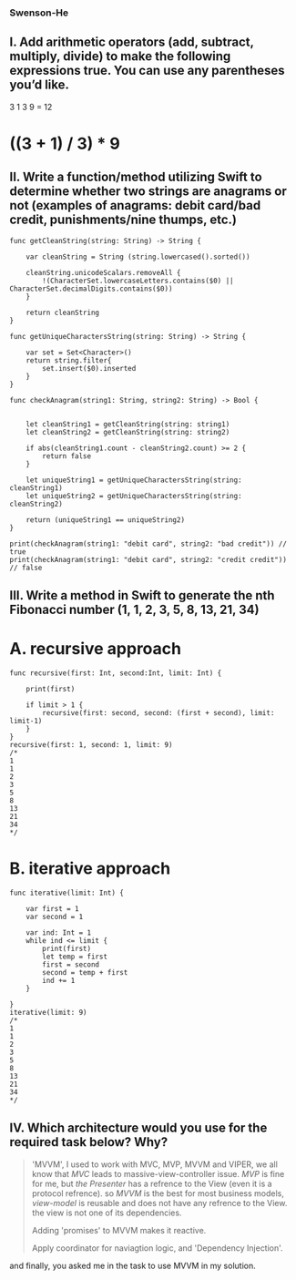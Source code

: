 ### Swenson-He


## I. Add arithmetic operators (add, subtract, multiply, divide) to make the following expressions true. You can use any parentheses you’d like. 
3 1 3 9 = 12 

# ((3 + 1) / 3) * 9


## II. Write a function/method utilizing Swift to determine whether two strings are anagrams or not (examples of anagrams: debit card/bad credit, punishments/nine thumps, etc.) 

```
func getCleanString(string: String) -> String {
    
    var cleanString = String (string.lowercased().sorted())
    
    cleanString.unicodeScalars.removeAll {
        !(CharacterSet.lowercaseLetters.contains($0) || CharacterSet.decimalDigits.contains($0))
    }
    
    return cleanString
}

func getUniqueCharactersString(string: String) -> String {
    
    var set = Set<Character>()
    return string.filter{
        set.insert($0).inserted
    }
}

func checkAnagram(string1: String, string2: String) -> Bool {
    
    
    let cleanString1 = getCleanString(string: string1)
    let cleanString2 = getCleanString(string: string2)
    
    if abs(cleanString1.count - cleanString2.count) >= 2 {
        return false
    }
    
    let uniqueString1 = getUniqueCharactersString(string: cleanString1)
    let uniqueString2 = getUniqueCharactersString(string: cleanString2)
    
    return (uniqueString1 == uniqueString2)
}

print(checkAnagram(string1: "debit card", string2: "bad credit")) // true
print(checkAnagram(string1: "debit card", string2: "credit credit")) // false
```

## III. Write a method in Swift to generate the nth Fibonacci number (1, 1, 2, 3, 5, 8, 13, 21, 34) 

# A. recursive approach 
```
func recursive(first: Int, second:Int, limit: Int) {
    
    print(first)
    
    if limit > 1 {
        recursive(first: second, second: (first + second), limit: limit-1)
    }
}
recursive(first: 1, second: 1, limit: 9)
/*
1
1
2
3
5
8
13
21
34
*/
```

# B. iterative approach 
```
func iterative(limit: Int) {
    
    var first = 1
    var second = 1
    
    var ind: Int = 1
    while ind <= limit {
        print(first)
        let temp = first
        first = second
        second = temp + first
        ind += 1
    }
    
}
iterative(limit: 9)
/*
1
1
2
3
5
8
13
21
34
*/
```


## IV. Which architecture would you use for the required task below? Why?

> 'MVVM', I used to work with MVC, MVP, MVVM and VIPER, we all know that *MVC* leads to massive-view-controller issue. *MVP* is fine for me, but *the Presenter* has a refrence to the View (even it is a protocol refrence). so *MVVM* is the best for most business models, *view-model* is reusable and does not have any refrence to the View. the view is not one of its dependencies.
> 
> Adding 'promises' to MVVM makes it reactive.
> 
> Apply coordinator for naviagtion logic, and 'Dependency Injection'.

and finally, you asked me in the task to use MVVM in my solution.
